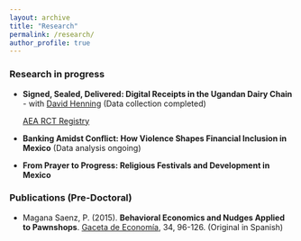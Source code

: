 ```yaml
---
layout: archive
title: "Research"
permalink: /research/
author_profile: true
---
```

<!-- Jump to:
- [Working papers](#working-papers)
- [Selected works in progress](#selected-works-in-progress)
- [Publications](#publications) -->


### Research in progress <a name="in-progress"></a>

- **Signed, Sealed, Delivered: Digital Receipts in the Ugandan Dairy Chain** - with [David Henning](https://djhenning.github.io/) (Data collection completed) 
	
	[AEA RCT Registry](https://www.socialscienceregistry.org/trials/14087)


- **Banking Amidst Conflict: How Violence Shapes Financial Inclusion in Mexico** (Data analysis ongoing)

- **From Prayer to Progress: Religious Festivals and Development in Mexico** 


### Publications (Pre-Doctoral) <a name="publications"></a>

- Magana Saenz, P. (2015). **Behavioral Economics and Nudges Applied to Pawnshops**. [Gaceta de Economía](http://gacetadeeconomia.itam.mx/docs/gaceta34.pdf), 34, 96-126. (Original in Spanish)
